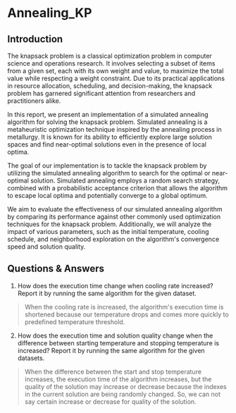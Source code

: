 # Annealing_KP

## Introduction

The knapsack problem is a classical optimization problem in computer science and operations research. It involves selecting a subset of items from a given set, each with its own weight and value, to maximize the total value while respecting a weight constraint. Due to its practical applications in resource allocation, scheduling, and decision-making, the knapsack problem has garnered significant attention from researchers and practitioners alike. 

In this report, we present an implementation of a simulated annealing algorithm for solving the knapsack problem. Simulated annealing is a metaheuristic optimization technique inspired by the annealing process in metallurgy. It is known for its ability to efficiently explore large solution spaces and find near-optimal solutions even in the presence of local optima.

The goal of our implementation is to tackle the knapsack problem by utilizing the simulated annealing algorithm to search for the optimal or near-optimal solution. Simulated annealing employs a random search strategy, combined with a probabilistic acceptance criterion that allows the algorithm to escape local optima and potentially converge to a global optimum.

We aim to evaluate the effectiveness of our simulated annealing algorithm by comparing its performance against other commonly used optimization techniques for the knapsack problem. Additionally, we will analyze the impact of various parameters, such as the initial temperature, cooling schedule, and neighborhood exploration on the algorithm's convergence speed and solution quality.

## Questions & Answers

1. How does the execution time change when cooling rate increased? Report it by running the same algorithm for the given dataset.
> When the cooling rate is increased, the algorithm's execution time is shortened because our temperature drops and comes more quickly to predefined temperature threshold.
2. How does the execution time and solution quality change when the difference between starting temperature and stopping temperature is increased? Report it by running the same algorithm for the given datasets.
> When the difference between the start and stop temperature increases, the execution time of the algorithm increases, but the quality of the solution may increase or decrease because the indexes in the current solution are being randomly changed. So, we can not say certain increase or decrease for quality of the solution.
